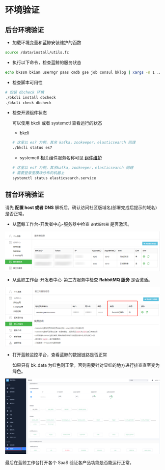 # 环境验证

## 后台环境验证

- 加载环境变量和蓝鲸安装维护的函数

```bash
source /data/install/utils.fc
```
- 执行以下命令，检查蓝鲸的服务状态

```bash
echo bkssm bkiam usermgr paas cmdb gse job consul bklog | xargs -n 1 ./bkcli check
```

- 检查脚本可用性

```bash
# 安装 dbcheck 环境
./bkcli install dbcheck
./bkcli check dbcheck
```

- 检查开源组件状态

  可以使用 bkcli 或者 systemctl 查看运行的状态

    - bkcli

  ```bash
  # 这里以 es7 为例，其余 kafka，zookeeper，elasticsearch 同理
  ./bkcli status es7
  ```

    - systemctl
    相关组件服务名称可见 [组件维护](../../维护手册/日常维护/start_stop.md)

  ```bash
  # 这里以 es7 为例，其余kafka，zookeeper，elasticsearch 同理
  # 需要登录至模块分布的机器上
  systemctl status elasticsearch.service 
  ```

## 前台环境验证

请先 **配置 host 或者 DNS** 解析后，确认访问社区版域名(部署完成后提示的域名)是否正常。

- 从蓝鲸工作台-开发者中心-服务器中检查 `正式服务器` 是否激活。

![APPO状态检查图](../../assets/paas_appostatuscheck.png)

- 从蓝鲸工作台-开发者中心-第三方服务中检查 **RabbitMQ 服务** 是否激活。

![RabbitMQ状态检查图](../../assets/paas_rabbitmqstatuscheck.png)

- 打开蓝鲸监控平台，查看蓝鲸的数据链路是否正常

  如果只有 bk_data 为红色则正常。否则需要针对显红的地方进行排查直至变为绿色。

![bkmonitorv3](../../assets/bkmonitorv3_status.png)

最后在蓝鲸工作台打开各个 SaaS 验证各产品功能是否能运行正常。